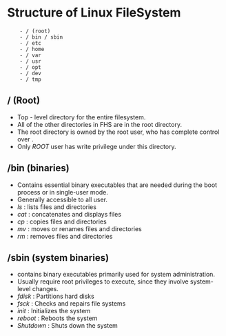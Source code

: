 # Structure of Linux FileSystem
```
	- / (root)
	- / bin / sbin
	- / etc
	- / home
	- / var
	- / usr
	- / opt
	- / dev
	- / tmp
```

## / (Root)
-  Top - level directory for the entire filesystem.
- All of the other directories in FHS are in the root directory.
- The root directory is owned by the root user, who has complete control over .
- Only *ROOT*  user has write privilege under this directory.

## /bin (binaries)
 - Contains essential binary executables that are needed during the boot process or in single-user mode.
 - Generally accessible to all user.
 - *ls* : lists files and directories
 - *cat* : concatenates and displays files
 - *cp* : copies files and directories
 - *mv* : moves or renames files and directories
 - *rm* : removes files and directories

## /sbin (system binaries)
- contains binary executables primarily used for system administration.
- Usually require root privileges to execute, since they involve system-level changes.
- *fdisk* : Partitions hard disks
- *fsck* : Checks and repairs file systems
- *init* : Initializes the system
- *reboot* : Reboots the system 
- *Shutdown*  : Shuts down the system


